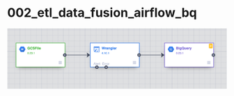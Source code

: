# 002_etl_data_fusion_airflow_bq


![Cloud_Data_Fusion](./002_etl_data_fusion_airflow_bq/Cloud_Data_Fusion.png)



